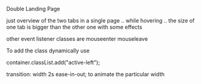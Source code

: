 Double Landing Page

just overview of the two tabs in a single page .. while hovering .. the size of one tab is bigger than the other one with some effects


other event listener classes are
 mouseenter
 mouseleave

 To add the class dynamically use
  
  container.classList.add("active-left");

  transition:  width 2s ease-in-out; to animate the particular width